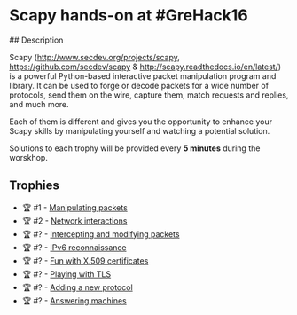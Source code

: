 # Scapy hands-on at #GreHack16

## Description

Scapy (http://www.secdev.org/projects/scapy, https://github.com/secdev/scapy & http://scapy.readthedocs.io/en/latest/) is a powerful Python-based interactive packet manipulation program and library. It can be used to forge or decode packets for a wide number of protocols, send them on the wire, capture them, match requests and replies, and much more.

Each of them is different and gives you the opportunity to enhance your Scapy skills by manipulating yourself and watching a potential solution.

Solutions to each trophy will be provided every **5 minutes** during the worskhop.


## Trophies

- :trophy: #1 - [Manipulating packets](trophies/manipulating_packets.md)
- :trophy: #2 - [Network interactions](trophies/network_interactions.md)
- :trophy: #? - [Intercepting and modifying packets](trophies/intercepting_and_modifying.md)
- :trophy: #? - [IPv6 reconnaissance](trophies/ipv6_reconnaissance.md)
- :trophy: #? - [Fun with X.509 certificates](trophies/fun_with_x509.md)
- :trophy: #? - [Playing with TLS](trophies/playing_with_tls.md)
- :trophy: #? - [Adding a new protocol](trophies/new_protocol.md)
- :trophy: #? - [Answering machines](trophies/answering_machines.md)  

